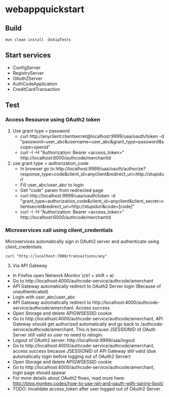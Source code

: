 # webappquickstart


## Build
```
mvn clean install -DskipTests
```

## Start services
* ConfigServer
* RegistryServer
* OAuth2Server
* AuthCodeApplication
* CreditCardTransaction

## Test
### Access Resource using OAuth2 token
1. Use grant type = password
   * curl http://anyclient:clientsecret@localhost:9999/uaa/oauth/token -d "password=user_abc&username=user_abc&grant_type=password&scope=openid"
   * curl -I -H "Authorization: Bearer <access_token>" http://localhost:6000/authcode/merchantId
2. use grant type = authorization_code
   * In browser go to http://localhost:9999/uaa/oauth/authorize?response_type=code&client_id=anyclient&redirect_uri=http://stupidurl
   * Fill user_abc/user_abc to login
   * Get "code" param from redirected page
   * curl http://localhost:9999/uaa/oauth/token -d "grant_type=authorization_code&client_id=anyclient&client_secret=clientsecret&redirect_uri=http://stupidurl&code=[code]"
   * curl -I -H "Authorization: Bearer <access_token>" http://localhost:6000/authcode/merchantId

### Microservices call using client_credentials
Microservices automatically sign in OAuth2 server and authenticate using client_credentials
```
curl "http://localhost:7000/transactions/any"
```
3. Via API Gateway
  * In Firefox open Network Monitor (ctrl + shift + e)
  * Go to http://localhost:4000/authcode-service/authcode/amerchant
  * API Gateway automatically redirect to OAuth2 Server login (Because of unauthenticated)
  * Login with user_abc/user_abc
  * API Gateway automatically redirect to http://localhost:4000/authcode-service/authcode/amerchant. Access success
  * Open Storage and delete APIGWSESSID cookie
  * Go to http://localhost:4000/authcode-service/authcode/amerchant, API Gateway should get authorized automatically and go back to /authcode-service/authcode/amerchant. This is because JSESSIONID of OAuth Server still valid so user no need to relogin.
  * Logout of OAuth2 server: http://localhost:9999/uaa/logout
  * Go to http://localhost:4000/authcode-service/authcode/amerchant, access success because JSESSIONID of API Gateway still valid (due automatically login before logging out of OAuth2 Server)
  * Open Storage and delete APIGWSESSID cookie
  * Go to http://localhost:4000/authcode-service/authcode/amerchant, login page should appear
  * For more details about OAuth2 flows, read more here: http://blog.monkey.codes/how-to-use-jwt-and-oauth-with-spring-boot/
  * TODO: Invalidate access_token after user logged out of OAuth2 Server